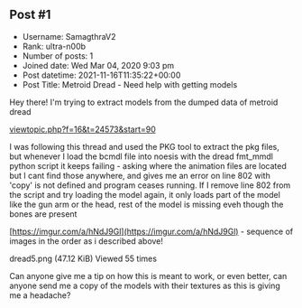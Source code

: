## Post #1
- Username: SamagthraV2
- Rank: ultra-n00b
- Number of posts: 1
- Joined date: Wed Mar 04, 2020 9:03 pm
- Post datetime: 2021-11-16T11:35:22+00:00
- Post Title: Metroid Dread - Need help with getting models

Hey there! I'm trying to extract models from the dumped data of metroid dread

[viewtopic.php?f=16&t=24573&start=90](https://forum.xentax.com/viewtopic.php?f=16&t=24573&start=90)

I was following this thread and used the PKG tool to extract the pkg files, but whenever I load the bcmdl file into noesis with the dread fmt_mmdl python script it keeps failing - asking where the animation files are located but I cant find those anywhere, and gives me an error on  line 802 with 'copy' is not defined and program ceases running.
If I remove line 802 from the script and try loading the model again, it only loads part of the model like the gun arm or the head, rest of the model is missing eveh though the bones are present   

[https://imgur.com/a/hNdJ9Gl](https://imgur.com/a/hNdJ9Gl) - sequence of images in the order as i described above!



dread5.png (47.12 KiB) Viewed 55 times



Can anyone give me a tip on how this is meant to work, or even better, can anyone send me a copy of the models with their textures as this is giving me a headache?
